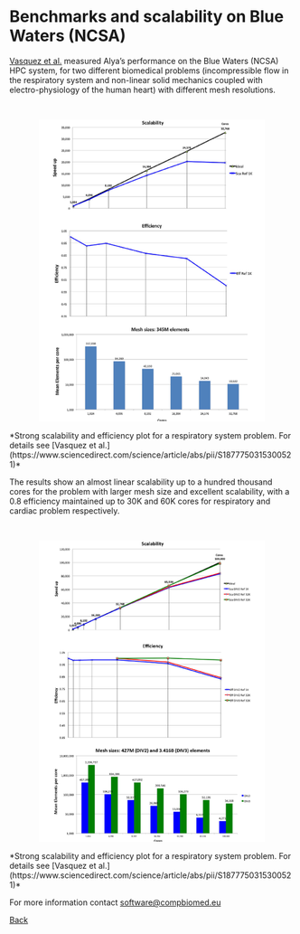 # Benchmarks and scalability on Blue Waters (NCSA) 

[Vasquez et al.](https://www.sciencedirect.com/science/article/abs/pii/S1877750315300521) measured Alya’s performance on the Blue Waters (NCSA) HPC system, for two different biomedical problems (incompressible flow in the respiratory system and non-linear solid mechanics coupled with electro-physiology of the human heart) with different mesh resolutions. 

<br/>
<p align="center">
<img src="alya_bench1.png" width="400"/>
<p/>
*Strong scalability and efficiency plot for a respiratory system problem. For details see [Vasquez et al.](https://www.sciencedirect.com/science/article/abs/pii/S1877750315300521)*
<br/>

The results show an almost linear scalability up to a hundred thousand cores for the problem with larger mesh size and excellent scalability, with a 0.8 efficiency maintained up to 30K and 60K cores for respiratory and cardiac problem respectively.  

<br/>
<p align="center">
<img src="alya_bench2.png" width="400"/>
<p/>
*Strong scalability and efficiency plot for a respiratory system problem. For details see [Vasquez et al.](https://www.sciencedirect.com/science/article/abs/pii/S1877750315300521)*
<br/>

For more information contact [software@compbiomed.eu](emailto:software@compbiomed.eu)


[Back](../..)